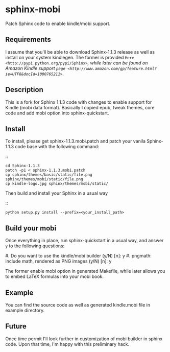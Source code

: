 sphinx-mobi
===========

Patch Sphinx code to enable kindle/mobi support.

Requirements
------------
I assume that you'll be able to download Sphinx-1.1.3 release as well as
install on your system kindlegen. The former is provided
`Here <http://pypi.python.org/pypi/Sphinx>`_, while later can be found on
Amazon Kindle support
`page <http://www.amazon.com/gp/feature.html?ie=UTF8&docId=1000765211>`_.

Description
-----------

This is a fork for Sphinx 1.1.3 code with changes to enable support for
Kindle (mobi data format). Basically I copied epub, tweak themes, core code and
add mobi option into sphinx-quickstart.

Install
-------

To install, please get sphinx-1.1.3.mobi.patch and patch your vanila
Sphinx-1.1.3 code base with the following command:

::

    cd Sphinx-1.1.3
    patch -p1 < sphinx-1.1.3.mobi.patch
    cp sphinx/themes/basic/static/file.png sphinx/themes/mobi/static/file.png
    cp kindle-logo.jpg sphinx/themes/mobi/static/

Then build and install your Sphinx in a usual way

::

    python setup.py install --prefix=<your_install_path>

Build your mobi
---------------

Once everything in place, run sphinx-quickstart in a usual way, and answer
``y`` to the following questions:

#. Do you want to use the kindle/mobi builder (y/N) [n]: y
#. pngmath: include math, rendered as PNG images (y/N) [n]: y

The former enable mobi option in generated Makefile, while later allows you to
embed LaTeX formulas into your mobi book.

Example
-------

You can find the source code as well as generated kindle.mobi file in example
directory.

Future
------

Once time permit I'll look further in customization of mobi builder in sphinx
code. Upon that time, I'm happy with this preliminary hack.
